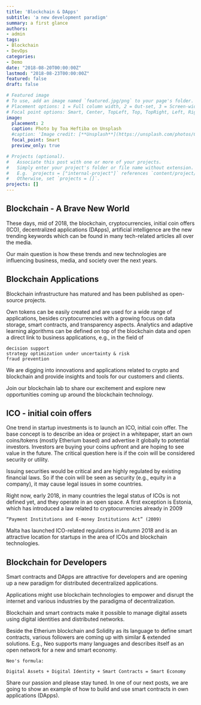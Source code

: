 ```yaml
---
title: 'Blockchain & DApps'
subtitle: 'a new development paradigm'
summary: a first glance
authors:
- admin
tags:
- Blockchain
- DevOps
categories:
- Demo
date: "2018-08-20T00:00:00Z"
lastmod: "2018-08-23T00:00:00Z"
featured: false
draft: false

# Featured image
# To use, add an image named `featured.jpg/png` to your page's folder.
# Placement options: 1 = Full column width, 2 = Out-set, 3 = Screen-width
# Focal point options: Smart, Center, TopLeft, Top, TopRight, Left, Right, BottomLeft, Bottom, BottomRight
image:
  placement: 2
  caption: Photo by Toa Heftiba on Unsplash
  #caption: 'Image credit: [**Unsplash**](https://unsplash.com/photos/CpkOjOcXdUY)'
  focal_point: Smart
  preview_only: true

# Projects (optional).
#   Associate this post with one or more of your projects.
#   Simply enter your project's folder or file name without extension.
#   E.g. `projects = ["internal-project"]` references `content/project/deep-learning/index.md`.
#   Otherwise, set `projects = []`.
projects: []
---
```


## Blockchain - A Brave New World

These days, mid of 2018, the blockchain, cryptocurrencies, initial coin offers (ICO), decentralized applications (DApps), artificial intelligence are the new trending keywords which can be found in many tech-related articles all over the media.

Our main question is how these trends and new technologies are influencing business, media, and society over the next years.


## Blockchain Applications

Blockchain infrastructure has matured and has been published as open-source projects.

Own tokens can be easily created and are used for a wide range of applications, besides cryptocurrencies with a growing focus on data storage, smart contracts, and transparency aspects. Analytics and adaptive learning algorithms can be defined on top of the blockchain data and open a direct link to business applications, e.g., in the field of

    decision support
    strategy optimization under uncertainty & risk
    fraud prevention

We are digging into innovations and applications related to crypto and blockchain and provide insights and tools for our customers and clients.

Join our blockchain lab to share our excitement and explore new opportunities coming up around the blockchain technology.


## ICO - initial coin offers

One trend in startup investments is to launch an ICO, initial coin offer. The base concept is to describe an idea or project in a whitepaper, start an own coins/tokens (mostly Etherium based) and advertise it globally to potential investors. Investors are buying your coins upfront and are hoping to see value in the future. The critical question here is if the coin will be considered security or utility.

Issuing securities would be critical and are highly regulated by existing financial laws. So if the coin will be seen as security (e.g., equity in a company), it may cause legal issues in some countries.

Right now, early 2018, in many countries the legal status of ICOs is not defined yet, and they operate in an open space. A first exception is Estonia, which has introduced a law related to cryptocurrencies already in 2009

    “Payment Institutions and E-money Institutions Act” (2009)

Malta has launched ICO-related regulations in Autumn 2018 and is an attractive location for startups in the area of ICOs and blockchain technologies.


## Blockchain for Developers

Smart contracts and DApps are attractive for developers and are opening up a new paradigm for distributed decentralized applications.

Applications might use blockchain technologies to empower and disrupt the internet and various industries by the paradigma of decentralization.

Blockchain and smart contracts make it possible to manage digital assets using digital identities and distributed networks.

Beside the Etherium blockchain and Solidity as its language to define smart contracts, various followers are coming up with similar & extended solutions. E.g., Neo supports many languages and describes itself as an open network for a new and smart economy.


```
Neo's formula:

Digital Assets + Digital Identity + Smart Contracts = Smart Economy
```

Share our passion and please stay tuned. In one of our next posts, we are going to show an example of how to build and use smart contracts in own applications (DApps).